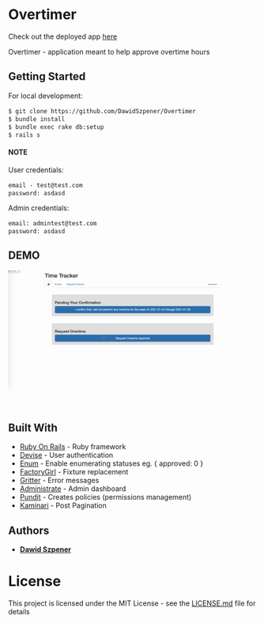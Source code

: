 # Overtimer

Check out the deployed app [here](https://overtimer-app.herokuapp.com/)

Overtimer - application meant to help approve overtime hours

## Getting Started

For local development:

```
$ git clone https://github.com/DawidSzpener/Overtimer
$ bundle install
$ bundle exec rake db:setup
$ rails s
```

#### NOTE 

User credentials:
``` 
email - test@test.com 
password: asdasd
```

Admin credentials:
```
email: admintest@test.com
password: asdasd
```

## DEMO

![demo](https://raw.githubusercontent.com/DawidSzpener/Overtimer/main/app/assets/images/overtimer.gif)

## Built With

* [Ruby On Rails](https://rubyonrails.org/) - Ruby framework
* [Devise](https://github.com/heartcombo/devise) - User authentication
* [Enum](https://github.com/dblock/ruby-enum) - Enable enumerating statuses eg. { approved: 0 }
* [FactoryGirl](https://github.com/thoughtbot/factory_bot) - Fixture replacement
* [Gritter](https://github.com/RobinBrouwer/gritter) - Error messages
* [Administrate](https://github.com/thoughtbot/administrate) - Admin dashboard
* [Pundit](https://github.com/varvet/pundit) - Creates policies (permissions management)
* [Kaminari](https://github.com/kaminari/kaminari) - Post Pagination

## Authors

* **[Dawid Szpener](https://github.com/DawidSzpener)**

# License

This project is licensed under the MIT License - see the [LICENSE.md](LICENSE.md) file for details